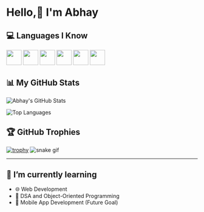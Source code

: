 # Hello,👋 I'm Abhay

## 💻 Languages I Know

<p align="left">
  <img src="https://cdn.jsdelivr.net/gh/devicons/devicon/icons/html5/html5-original.svg" width="40"/>
  <img src="https://cdn.jsdelivr.net/gh/devicons/devicon/icons/css3/css3-original.svg" width="40"/>
  <img src="https://cdn.jsdelivr.net/gh/devicons/devicon/icons/javascript/javascript-original.svg" width="40"/>
  <img src="https://cdn.jsdelivr.net/gh/devicons/devicon/icons/c/c-original.svg" width="40"/>
  <img src="https://cdn.jsdelivr.net/gh/devicons/devicon/icons/cplusplus/cplusplus-original.svg" width="40"/>
  <img src="https://cdn.jsdelivr.net/gh/devicons/devicon/icons/csharp/csharp-original.svg" width="40"/>
</p>

## 📊 My GitHub Stats

![Abhay's GitHub Stats](https://github-readme-stats.vercel.app/api?username=Abhay-Ishankar&show_icons=true&theme=radical)

![Top Languages](https://github-readme-stats.vercel.app/api/top-langs/?username=Abhay-Ishankar&layout=compact&theme=tokyonight)

## 🏆 GitHub Trophies

[![trophy](https://github-profile-trophy.vercel.app/?username=Abhay-Ishankar&theme=onedark)](https://github.com/ryo-ma/github-profile-trophy)
![snake gif](https://github.com/Abhay-Ishankar/Abhay-Ishankar/blob/output/github-contribution-grid-snake.svg)

---

## 🌱 I’m currently learning

- 🌐 Web Development
- 🧠 DSA and Object-Oriented Programming
- 📱 Mobile App Development (Future Goal)

